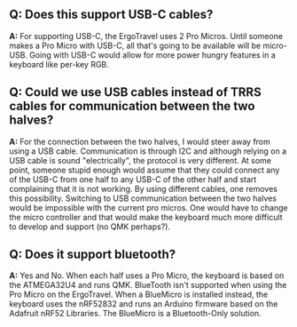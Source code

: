  
## Q: Does this support USB-C cables?

**A:** For supporting USB-C, the ErgoTravel uses 2 Pro Micros. 
Until someone makes a Pro Micro with USB-C, all that's going to be available will be micro-USB. 
Going with USB-C would allow for more power hungry features in a keyboard like per-key RGB.

## Q: Could we use USB cables instead of TRRS cables for communication between the two halves?
**A:** For the connection between the two halves, I would steer away from using a USB cable. 
Communication is through I2C and although relying on a USB cable is sound "electrically", the protocol is very different. 
At some point, someone stupid enough would assume that they could connect any of the USB-C from one half to any USB-C of the other half and start complaining that it is not working. 
By using different cables, one removes this possibility. Switching to USB communication between the two halves would be impossible with the current pro micros. 
One would have to change the micro controller and that would make the keyboard much more difficult to develop and support (no QMK perhaps?).

## Q: Does it support bluetooth?
**A:** Yes and No. When each half uses a Pro Micro, the keyboard is based on the ATMEGA32U4 and runs QMK. BlueTooth isn't supported when using the Pro Micro on the ErgoTravel.  When a BlueMicro is installed instead, the keyboard uses the nRF52832 and runs an Arduino firmware based on the Adafruit nRF52 Libraries.  The BlueMicro is a Bluetooth-Only solution.

